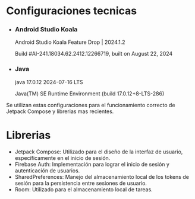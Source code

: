 # Configuraciones tecnicas
- ### Android Studio Koala
  Android Studio Koala Feature Drop | 2024.1.2

  Build #AI-241.18034.62.2412.12266719, built on August 22, 2024
- ### Java
  java 17.0.12 2024-07-16 LTS

  Java(TM) SE Runtime Environment (build 17.0.12+8-LTS-286)


Se utilizan estas configuraciones para el funcionamiento correcto de Jetpack Compose y librerias mas recientes.

  


# Librerias
- Jetpack Compose: Utilizado para el diseño de la interfaz de usuario, específicamente en el inicio de sesión.
- Firebase Auth: Implementación para lograr el inicio de sesión y autenticación de usuarios.
- SharedPreferences: Manejo del almacenamiento local de los tokens de sesión para la persistencia entre sesiones de usuario.
- Room: Utilizado para el almacenamiento local de tareas.